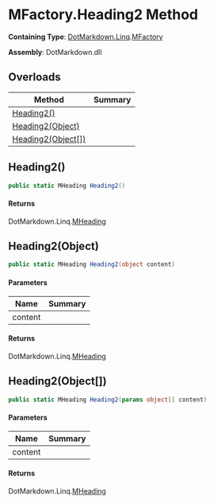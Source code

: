 # MFactory\.Heading2 Method

**Containing Type**: [DotMarkdown.Linq](../../README.md)\.[MFactory](../README.md)

**Assembly**: DotMarkdown\.dll

## Overloads

| Method | Summary |
| ------ | ------- |
| [Heading2()](#DotMarkdown_Linq_MFactory_Heading2) | |
| [Heading2(Object)](#DotMarkdown_Linq_MFactory_Heading2_System_Object_) | |
| [Heading2(Object\[\])](#DotMarkdown_Linq_MFactory_Heading2_System_Object___) | |

## Heading2\(\)<a name="DotMarkdown_Linq_MFactory_Heading2"></a>

```csharp
public static MHeading Heading2()
```

#### Returns

DotMarkdown\.Linq\.[MHeading](../../MHeading/README.md)

## Heading2\(Object\)<a name="DotMarkdown_Linq_MFactory_Heading2_System_Object_"></a>

```csharp
public static MHeading Heading2(object content)
```

#### Parameters

| Name | Summary |
| ---- | ------- |
| content | |

#### Returns

DotMarkdown\.Linq\.[MHeading](../../MHeading/README.md)

## Heading2\(Object\[\]\)<a name="DotMarkdown_Linq_MFactory_Heading2_System_Object___"></a>

```csharp
public static MHeading Heading2(params object[] content)
```

#### Parameters

| Name | Summary |
| ---- | ------- |
| content | |

#### Returns

DotMarkdown\.Linq\.[MHeading](../../MHeading/README.md)

